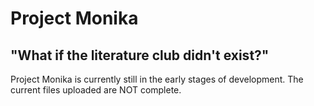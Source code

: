 # Project Monika
## "What if the literature club didn't exist?"

Project Monika is currently still in the early stages of development. The current files uploaded are NOT complete.
